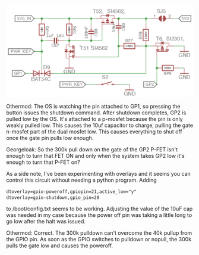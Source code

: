 ![schematic](othermod%20GIPO%20controlled%20advanced%20shutdown.png)

Othermod:
The OS is watching the pin attached to GP1, so pressing the button issues the shutdown command. After shutdown completes, GP2 is pulled low by the OS. It's attached to a p-mosfet because the pin is only weakly pulled low. This causes the 10uf capacitor to charge, pulling the gate n-mosfet part of the dual mosfet low. This causes everything to shut off once the gate pin pulls low enough.

Georgeloak:
So the 300k pull down on the gate of the GP2 P-FET isn't enough to turn that FET ON and only when the system takes GP2 low it's enough to turn that P-FET on?

As a side note, I've been experimenting with overlays and it seems you can control this circuit without needing a python program. Adding

    dtoverlay=gpio-poweroff,gpiopin=21,active_low="y"
    dtoverlay=gpio-shutdown,gpio_pin=20

to /boot/config.txt seems to be working. Adjusting the value of the 10uF cap was needed in my case because the power off pin was taking a little long to go low after the halt was issued.

Othermod:
Correct. The 300k pulldown can't overcome the 40k pullup from the GPIO pin. As soon as the GPIO switches to pulldown or nopull, the 300k pulls the gate low and causes the poweroff.
